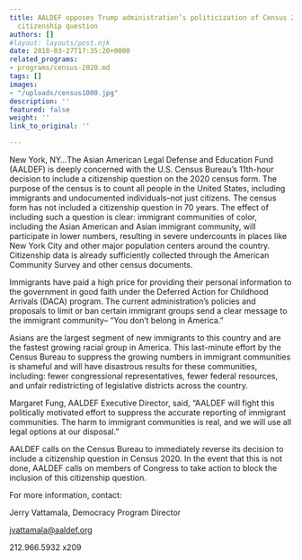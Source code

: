 ```yaml
---
title: AALDEF opposes Trump administration’s politicization of Census 2020 by adding
  citizenship question
authors: []
#layout: layouts/post.njk
date: 2018-03-27T17:35:20+0000
related_programs:
- programs/census-2020.md
tags: []
images:
- "/uploads/census1000.jpg"
description: ''
featured: false
weight: ''
link_to_original: ''

---
```

New York, NY…The Asian American Legal Defense and Education Fund (AALDEF) is deeply concerned with the U.S. Census Bureau’s 11th-hour decision to include a citizenship question on the 2020 census form. The purpose of the census is to count all people in the United States, including immigrants and undocumented individuals–not just citizens. The census form has not included a citizenship question in 70 years. The effect of including such a question is clear: immigrant communities of color, including the Asian American and Asian immigrant community, will participate in lower numbers, resulting in severe undercounts in places like New York City and other major population centers around the country. Citizenship data is already sufficiently collected through the American Community Survey and other census documents.

Immigrants have paid a high price for providing their personal information to the government in good faith under the Deferred Action for Childhood Arrivals (DACA) program. The current administration’s policies and proposals to limit or ban certain immigrant groups send a clear message to the immigrant community– “You don’t belong in America.”

Asians are the largest segment of new immigrants to this country and are the fastest growing racial group in America. This last-minute effort by the Census Bureau to suppress the growing numbers in immigrant communities is shameful and will have disastrous results for these communities, including: fewer congressional representatives, fewer federal resources, and unfair redistricting of legislative districts across the country.

Margaret Fung, AALDEF Executive Director, said, “AALDEF will fight this politically motivated effort to suppress the accurate reporting of immigrant communities.  The harm to immigrant communities is real, and we will use all legal options at our disposal.”

AALDEF calls on the Census Bureau to immediately reverse its decision to include a citizenship question in Census 2020. In the event that this is not done, AALDEF calls on members of Congress to take action to block the inclusion of this citizenship question.

For more information, contact:

Jerry Vattamala, Democracy Program Director

jvattamala@aaldef.org

212.966.5932 x209